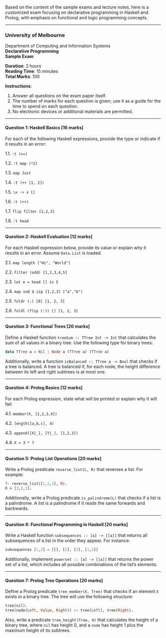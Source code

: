 Based on the content of the sample exams and lecture notes, here is a customized exam focusing on declarative programming in Haskell and Prolog, with emphasis on functional and logic programming concepts.

---

### University of Melbourne  

Department of Computing and Information Systems  
**Declarative Programming**  
**Sample Exam**

**Duration**: 2 hours  
**Reading Time**: 15 minutes  
**Total Marks**: 100

**Instructions**:

1. Answer all questions on the exam paper itself.
2. The number of marks for each question is given; use it as a guide for the time to spend on each question.
3. No electronic devices or additional materials are permitted.

---

#### Question 1: Haskell Basics [16 marks]

For each of the following Haskell expressions, provide the type or indicate if it results in an error:

1.1. `:t (==)`  











1.2. `:t map (*2)`  









1.3. `map Just`  







1.4. `:t (++ [1, 2])`  







1.5. `\x -> x []`  







1.6. `:t (++)`  





1.7. `flip filter [1,2,3]`  





1.8. `:t head`







---

#### Question 2: Haskell Evaluation [12 marks]

For each Haskell expression below, provide its value or explain why it results in an error. Assume `Data.List` is loaded.

2.1. `map length ["Hi", "World"]`  







2.2. `filter (odd) [1,2,3,4,5]`  







2.3. `let e = head [] in 5`  







2.4. `map snd $ zip [1,2,3] ["a","b"]`  







2.5. `foldr (:) [0] [1, 2, 3]`  







2.6. `foldl (flip (:)) [] [1, 2, 3]`









---

#### Question 3: Functional Trees [20 marks]

Define a Haskell function `treeSum :: TTree Int -> Int` that calculates the sum of all values in a binary tree. Use the following type for binary trees:

```haskell
data TTree a = Nil | Node a (TTree a) (TTree a)
```

Additionally, write a function `isBalanced :: TTree a -> Bool` that checks if a tree is balanced. A tree is balanced if, for each node, the height difference between its left and right subtrees is at most one.

















---

#### Question 4: Prolog Basics [12 marks]

For each Prolog expression, state what will be printed or explain why it will fail:

4.1. `member(X, [1,2,3,4])`  







4.2. `length([a,b,c], 4)`  







4.3. `append([X|_], [Y|_], [1,2,3])`  









4.4. `X = 3 * 7`









---

#### Question 5: Prolog List Operations [20 marks]

Write a Prolog predicate `reverse_list(L, R)` that reverses a list. For example:

```prolog
?- reverse_list([1,2,3], R).
R = [3,2,1].
```

Additionally, write a Prolog predicate `is_palindrome(L)` that checks if a list is a palindrome. A list is a palindrome if it reads the same forwards and backwards.















---

#### Question 6: Functional Programming in Haskell [20 marks]

Write a Haskell function `subsequences :: [a] -> [[a]]` that returns all subsequences of a list in the order they appear. For instance:

```haskell
subsequences [1,2] = [[], [1], [2], [1,2]]
```

Additionally, implement `powerset :: [a] -> [[a]]` that returns the power set of a list, which includes all possible combinations of the list’s elements.



















---

#### Question 7: Prolog Tree Operations [20 marks]

Define a Prolog predicate `tree_member(X, Tree)` that checks if an element `X` exists in a binary tree. The tree will use the following structure:

```prolog
tree(nil).
tree(node(Left, Value, Right)) :- tree(Left), tree(Right).
```

Also, write a predicate `tree_height(Tree, H)` that calculates the height of a binary tree, where `nil` has height 0, and a `node` has height 1 plus the maximum height of its subtrees.















